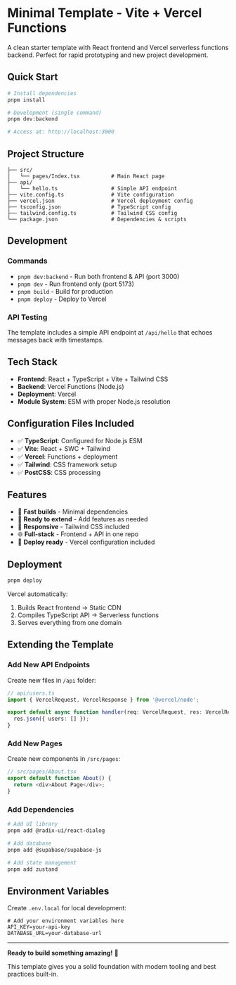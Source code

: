 # Minimal Template - Vite + Vercel Functions

A clean starter template with React frontend and Vercel serverless functions backend. Perfect for rapid prototyping and new project development.

## Quick Start

```bash
# Install dependencies
pnpm install

# Development (single command)
pnpm dev:backend

# Access at: http://localhost:3000
```

## Project Structure

```
├── src/
│   └── pages/Index.tsx          # Main React page
├── api/
│   └── hello.ts                 # Simple API endpoint
├── vite.config.ts               # Vite configuration
├── vercel.json                  # Vercel deployment config
├── tsconfig.json                # TypeScript config
├── tailwind.config.ts           # Tailwind CSS config
└── package.json                 # Dependencies & scripts
```

## Development

### Commands
- `pnpm dev:backend` - Run both frontend & API (port 3000)
- `pnpm dev` - Run frontend only (port 5173)
- `pnpm build` - Build for production
- `pnpm deploy` - Deploy to Vercel

### API Testing
The template includes a simple API endpoint at `/api/hello` that echoes messages back with timestamps.

## Tech Stack

- **Frontend**: React + TypeScript + Vite + Tailwind CSS
- **Backend**: Vercel Functions (Node.js)
- **Deployment**: Vercel
- **Module System**: ESM with proper Node.js resolution

## Configuration Files Included

- ✅ **TypeScript**: Configured for Node.js ESM
- ✅ **Vite**: React + SWC + Tailwind
- ✅ **Vercel**: Functions + deployment
- ✅ **Tailwind**: CSS framework setup
- ✅ **PostCSS**: CSS processing

## Features

- 🚀 **Fast builds** - Minimal dependencies
- 🔧 **Ready to extend** - Add features as needed
- 📱 **Responsive** - Tailwind CSS included
- 🌐 **Full-stack** - Frontend + API in one repo
- 🚢 **Deploy ready** - Vercel configuration included

## Deployment

```bash
pnpm deploy
```

Vercel automatically:
1. Builds React frontend → Static CDN
2. Compiles TypeScript API → Serverless functions
3. Serves everything from one domain

## Extending the Template

### Add New API Endpoints
Create new files in `/api` folder:
```typescript
// api/users.ts
import { VercelRequest, VercelResponse } from '@vercel/node';

export default async function handler(req: VercelRequest, res: VercelResponse) {
  res.json({ users: [] });
}
```

### Add New Pages
Create new components in `/src/pages`:
```typescript
// src/pages/About.tsx
export default function About() {
  return <div>About Page</div>;
}
```

### Add Dependencies
```bash
# Add UI library
pnpm add @radix-ui/react-dialog

# Add database
pnpm add @supabase/supabase-js

# Add state management
pnpm add zustand
```

## Environment Variables

Create `.env.local` for local development:
```env
# Add your environment variables here
API_KEY=your-api-key
DATABASE_URL=your-database-url
```

---

**Ready to build something amazing!** 🚀

This template gives you a solid foundation with modern tooling and best practices built-in.
